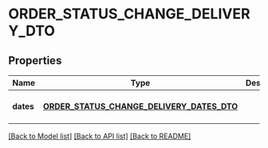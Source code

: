 # ORDER_STATUS_CHANGE_DELIVERY_DTO

## Properties
Name | Type | Description | Notes
------------ | ------------- | ------------- | -------------
**dates** | [**ORDER_STATUS_CHANGE_DELIVERY_DATES_DTO**](OrderStatusChangeDeliveryDatesDTO.md) |  | [optional] [default to null]

[[Back to Model list]](../README.md#documentation-for-models) [[Back to API list]](../README.md#documentation-for-api-endpoints) [[Back to README]](../README.md)


